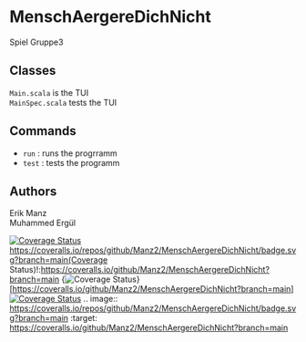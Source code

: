 # MenschAergereDichNicht
Spiel Gruppe3

## Classes
`Main.scala` is the TUI <br>
`MainSpec.scala` tests the TUI

## Commands
* `run` : runs the progrramm
* `test` : tests the programm

## Authors
Erik Manz <br>
Muhammed Ergül

[![Coverage Status](https://coveralls.io/repos/github/Manz2/MenschAergereDichNicht/badge.svg?branch=main)](https://coveralls.io/github/Manz2/MenschAergereDichNicht?branch=main)
https://coveralls.io/repos/github/Manz2/MenschAergereDichNicht/badge.svg?branch=main(Coverage Status)!:https://coveralls.io/github/Manz2/MenschAergereDichNicht?branch=main
{<img src="https://coveralls.io/repos/github/Manz2/MenschAergereDichNicht/badge.svg?branch=main" alt="Coverage Status" />}[https://coveralls.io/github/Manz2/MenschAergereDichNicht?branch=main]
<a href='https://coveralls.io/github/Manz2/MenschAergereDichNicht?branch=main'><img src='https://coveralls.io/repos/github/Manz2/MenschAergereDichNicht/badge.svg?branch=main' alt='Coverage Status' /></a>
.. image:: https://coveralls.io/repos/github/Manz2/MenschAergereDichNicht/badge.svg?branch=main
:target: https://coveralls.io/github/Manz2/MenschAergereDichNicht?branch=main
